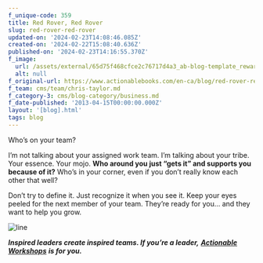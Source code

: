 ```yaml
---
f_unique-code: 359
title: Red Rover, Red Rover
slug: red-rover-red-rover
updated-on: '2024-02-23T14:08:46.085Z'
created-on: '2024-02-22T15:08:40.636Z'
published-on: '2024-02-23T14:16:55.370Z'
f_image:
  url: /assets/external/65d75f468cfce2c76717d4a3_ab-blog-template_reward.jpeg
  alt: null
f_original-url: https://www.actionablebooks.com/en-ca/blog/red-rover-red-rover/
f_team: cms/team/chris-taylor.md
f_category-3: cms/blog-category/business.md
f_date-published: '2013-04-15T00:00:00.000Z'
layout: '[blog].html'
tags: blog
---
```


Who’s on your team?

I’m not talking about your assigned work team. I’m talking about your tribe. Your essence. Your mojo. **Who around you just “gets it” and supports you because of it?** Who’s in your corner, even if you don’t really know each other that well?

Don’t try to define it. Just recognize it when you see it. Keep your eyes peeled for the next member of your team. They’re ready for you… and they want to help you grow.

![line](/assets/external/65d35b91efc29b915260f547_line.jpeg)

**_Inspired leaders create inspired teams. If you’re a leader,_** [**_Actionable Workshops_**](https://www.actionablebooks.com/workshops/) **_is for you._**

